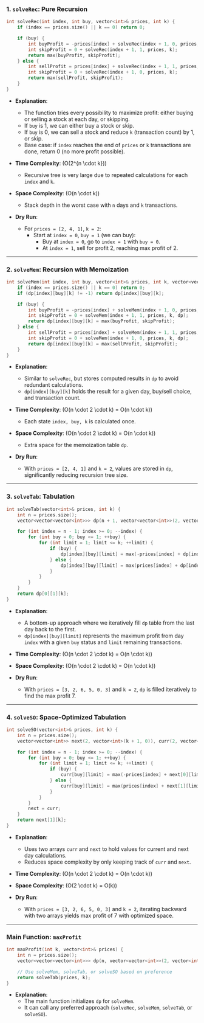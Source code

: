 
### 1. `solveRec`: Pure Recursion

```cpp
int solveRec(int index, int buy, vector<int>& prices, int k) {
    if (index == prices.size() || k == 0) return 0;

    if (buy) {
        int buyProfit = -prices[index] + solveRec(index + 1, 0, prices, k);
        int skipProfit = 0 + solveRec(index + 1, 1, prices, k);
        return max(buyProfit, skipProfit);
    } else {
        int sellProfit = prices[index] + solveRec(index + 1, 1, prices, k - 1);
        int skipProfit = 0 + solveRec(index + 1, 0, prices, k);
        return max(sellProfit, skipProfit);
    }
}
```

- **Explanation**: 
  - The function tries every possibility to maximize profit: either buying or selling a stock at each day, or skipping.
  - If `buy` is 1, we can either buy a stock or skip.
  - If `buy` is 0, we can sell a stock and reduce `k` (transaction count) by 1, or skip.
  - Base case: if `index` reaches the end of `prices` or `k` transactions are done, return 0 (no more profit possible).

- **Time Complexity**: \(O(2^{n \cdot k})\)  
  - Recursive tree is very large due to repeated calculations for each `index` and `k`.

- **Space Complexity**: \(O(n \cdot k)\)  
  - Stack depth in the worst case with `n` days and `k` transactions.

- **Dry Run**: 
  - For `prices = [2, 4, 1]`, `k = 2`:
    - Start at `index = 0`, `buy = 1` (we can buy):
      - Buy at `index = 0`, go to `index = 1` with `buy = 0`.
      - At `index = 1`, sell for profit 2, reaching max profit of 2.

---

### 2. `solveMem`: Recursion with Memoization

```cpp
int solveMem(int index, int buy, vector<int>& prices, int k, vector<vector<vector<int>>>& dp) {
    if (index == prices.size() || k == 0) return 0;
    if (dp[index][buy][k] != -1) return dp[index][buy][k];

    if (buy) {
        int buyProfit = -prices[index] + solveMem(index + 1, 0, prices, k, dp);
        int skipProfit = 0 + solveMem(index + 1, 1, prices, k, dp);
        return dp[index][buy][k] = max(buyProfit, skipProfit);
    } else {
        int sellProfit = prices[index] + solveMem(index + 1, 1, prices, k - 1, dp);
        int skipProfit = 0 + solveMem(index + 1, 0, prices, k, dp);
        return dp[index][buy][k] = max(sellProfit, skipProfit);
    }
}
```

- **Explanation**:
  - Similar to `solveRec`, but stores computed results in `dp` to avoid redundant calculations.
  - `dp[index][buy][k]` holds the result for a given day, buy/sell choice, and transaction count.

- **Time Complexity**: \(O(n \cdot 2 \cdot k) = O(n \cdot k)\)
  - Each state `index, buy, k` is calculated once.

- **Space Complexity**: \(O(n \cdot 2 \cdot k) = O(n \cdot k)\)
  - Extra space for the memoization table `dp`.

- **Dry Run**:
  - With `prices = [2, 4, 1]` and `k = 2`, values are stored in `dp`, significantly reducing recursion tree size.

---

### 3. `solveTab`: Tabulation

```cpp
int solveTab(vector<int>& prices, int k) {
    int n = prices.size();
    vector<vector<vector<int>>> dp(n + 1, vector<vector<int>>(2, vector<int>(k + 1, 0)));

    for (int index = n - 1; index >= 0; --index) {
        for (int buy = 0; buy <= 1; ++buy) {
            for (int limit = 1; limit <= k; ++limit) {
                if (buy) {
                    dp[index][buy][limit] = max(-prices[index] + dp[index + 1][0][limit], dp[index + 1][1][limit]);
                } else {
                    dp[index][buy][limit] = max(prices[index] + dp[index + 1][1][limit - 1], dp[index + 1][0][limit]);
                }
            }
        }
    }
    return dp[0][1][k];
}
```

- **Explanation**:
  - A bottom-up approach where we iteratively fill `dp` table from the last day back to the first.
  - `dp[index][buy][limit]` represents the maximum profit from day `index` with a given `buy` status and `limit` remaining transactions.

- **Time Complexity**: \(O(n \cdot 2 \cdot k) = O(n \cdot k)\)

- **Space Complexity**: \(O(n \cdot 2 \cdot k) = O(n \cdot k)\)

- **Dry Run**:
  - With `prices = [3, 2, 6, 5, 0, 3]` and `k = 2`, `dp` is filled iteratively to find the max profit 7.

---

### 4. `solveSO`: Space-Optimized Tabulation

```cpp
int solveSO(vector<int>& prices, int k) {
    int n = prices.size();
    vector<vector<int>> next(2, vector<int>(k + 1, 0)), curr(2, vector<int>(k + 1, 0));

    for (int index = n - 1; index >= 0; --index) {
        for (int buy = 0; buy <= 1; ++buy) {
            for (int limit = 1; limit <= k; ++limit) {
                if (buy) {
                    curr[buy][limit] = max(-prices[index] + next[0][limit], next[1][limit]);
                } else {
                    curr[buy][limit] = max(prices[index] + next[1][limit - 1], next[0][limit]);
                }
            }
        }
        next = curr;
    }
    return next[1][k];
}
```

- **Explanation**:
  - Uses two arrays `curr` and `next` to hold values for current and next day calculations.
  - Reduces space complexity by only keeping track of `curr` and `next`.

- **Time Complexity**: \(O(n \cdot 2 \cdot k) = O(n \cdot k)\)

- **Space Complexity**: \(O(2 \cdot k) = O(k)\)

- **Dry Run**:
  - With `prices = [3, 2, 6, 5, 0, 3]` and `k = 2`, iterating backward with two arrays yields max profit of 7 with optimized space.

---

### Main Function: `maxProfit`

```cpp
int maxProfit(int k, vector<int>& prices) {
    int n = prices.size();
    vector<vector<vector<int>>> dp(n, vector<vector<int>>(2, vector<int>(k + 1, -1)));

    // Use solveMem, solveTab, or solveSO based on preference
    return solveTab(prices, k);
}
```

- **Explanation**:
  - The main function initializes `dp` for `solveMem`.
  - It can call any preferred approach (`solveRec`, `solveMem`, `solveTab`, or `solveSO`).
